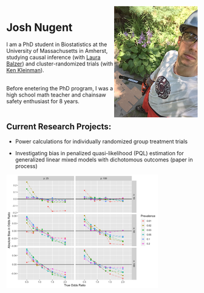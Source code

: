 <img style="float: right;" src="images/chainsaw1.jpg" alt="What I look like">

# Josh Nugent

I am a PhD student in Biostatistics at the University of Massachusetts in Amherst, studying causal inference (with [Laura Balzer](https://www.balzerlab.com/)) and cluster-randomized trials (with [Ken Kleinman](https://www.kleinman.science/)).

<br/>
Before enetering the PhD program, I was a high school math teacher and chainsaw safety enthusiast for 8 years.
<br/>
<br/>

## Current Research Projects:
 + Power calculations for individually randomized group treatment trials

 + Investigating bias in penalized quasi-likelihood (PQL) estimation for generalized linear mixed models with dichotomous outcomes (paper in process)

<img style="float: center;" align = "bottom" width="400" src="images/bias_pql_sbs1.png" alt="Bias in PQL estimation (plot)">
